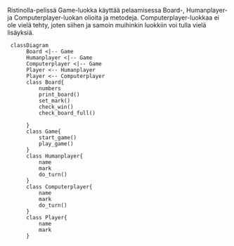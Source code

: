Ristinolla-pelissä Game-luokka käyttää pelaamisessa Board-, Humanplayer- ja Computerplayer-luokan olioita 
ja metodeja. Computerplayer-luokkaa ei ole vielä tehty, joten siihen ja samoin muihinkin luokkiin voi tulla vielä 
lisäyksiä.

```mermaid
 classDiagram
      Board <|-- Game
      Humanplayer <|-- Game
      Computerplayer <|-- Game
      Player <-- Humanplayer
      Player <-- Computerplayer
      class Board{
          numbers
          print_board()
          set_mark()
          check_win()
          check_board_full()

      }
      class Game{
          start_game()
          play_game()
      }
      class Humanplayer{
          name
          mark
          do_turn()
      }
      class Computerplayer{
          name
          mark
          do_turn()
      }
      class Player{
          name
          mark
      }
```
